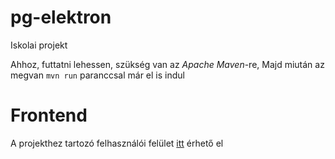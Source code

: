 # pg-elektron
Iskolai projekt

Ahhoz, futtatni lehessen, szükség van az <i> Apache Maven</i>-re,
Majd miután az megvan <code>mvn run</code> paranccsal már el is indul
# Frontend
A projekthez tartozó felhasználói felület <a href="https://github.com/sugeakos/pg-elektron-app">itt</a> érhető el